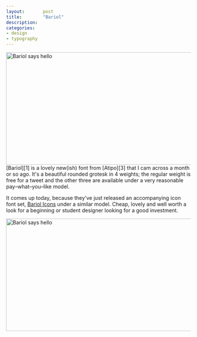 ```yaml
---
layout:       post
title:        "Bariol"
description: 
categories:     
- design
- typography
---
```


<img  alt="Bariol says hello" src="http://www.bariol.com/images/bariole01.png" width="700" height="307" />
[Bariol][1] is a lovely new(ish) font from [Atipo][3] that I cam across a month or so ago. It's a beautiful rounded grotesk in 4 weights; the regular weight is free for a tweet and the other three are available under a very reasonable pay&ndash;what&ndash;you&ndash;like model.

It comes up today, because they've just released an accompanying icon font set, [Bariol Icons][2] under a similar model. Cheap, lovely and well worth a look for a beginning or student designer looking for a good investment.

<img  alt="Bariol says hello" src="http://www.bariol.com/images/bariolicons-02.png" width="700" height="307" />



[1]:http://www.bariol.com/
[2]:http://www.bariol.com/icons.html
[3]:http://www.atipo.es/